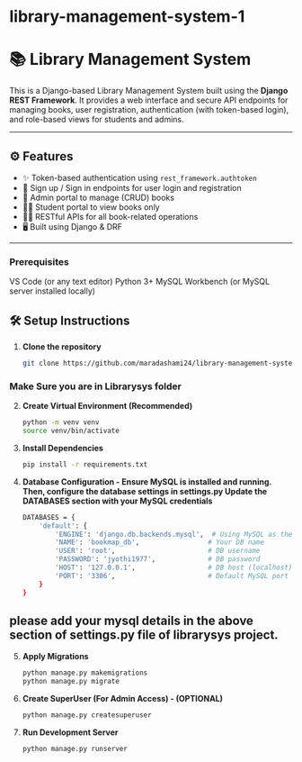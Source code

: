 # library-management-system-1

# 📚 Library Management System

This is a Django-based Library Management System built using the **Django REST Framework**. It provides a web interface and secure API endpoints for managing books, user registration, authentication (with token-based login), and role-based views for students and admins.

---

## ⚙️ Features

- ✨ Token-based authentication using `rest_framework.authtoken`
- 🔐 Sign up / Sign in endpoints for user login and registration
- 📘 Admin portal to manage (CRUD) books
- 🧑‍🎓 Student portal to view books only
- 🧑‍💻 RESTful APIs for all book-related operations
- 🖥️ Built using Django & DRF

---

### Prerequisites
VS Code (or any text editor)
Python 3+
MySQL Workbench (or MySQL server installed locally)

## 🛠️ Setup Instructions

1. **Clone the repository**  
   ```bash
   git clone https://github.com/maradashami24/library-management-system-1.git
### Make Sure you are in Librarysys folder

2. **Create Virtual Environment (Recommended)**  
   ```bash
   python -m venv venv
   source venv/bin/activate


3. **Install Dependencies**  
    ```bash
    pip install -r requirements.txt


4. **Database Configuration - Ensure MySQL is installed and running. Then, configure the database settings in settings.py Update the DATABASES section with your MySQL credentials**
    ```bash
    DATABASES = {
        'default': {
            'ENGINE': 'django.db.backends.mysql',  # Using MySQL as the backend
            'NAME': 'bookmap_db',                 # Your DB name
            'USER': 'root',                       # DB username
            'PASSWORD': 'jyothi1977',             # DB password
            'HOST': '127.0.0.1',                  # DB host (localhost)
            'PORT': '3306',                       # Default MySQL port
        }
    }

## please add your mysql details in the above section of settings.py file of librarysys project.

5. **Apply Migrations**  
    ```bash
    python manage.py makemigrations
    python manage.py migrate


6. **Create SuperUser (For Admin Access) - (OPTIONAL)**
    ```bash
    python manage.py createsuperuser

7. **Run Development Server**
    ```bash
    python manage.py runserver





